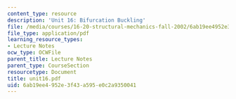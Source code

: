 ```yaml
---
content_type: resource
description: 'Unit 16: Bifurcation Buckling'
file: /media/courses/16-20-structural-mechanics-fall-2002/6ab19ee4952e3f43a595e0c2a9350041_unit16.pdf
file_type: application/pdf
learning_resource_types:
- Lecture Notes
ocw_type: OCWFile
parent_title: Lecture Notes
parent_type: CourseSection
resourcetype: Document
title: unit16.pdf
uid: 6ab19ee4-952e-3f43-a595-e0c2a9350041
---
```

